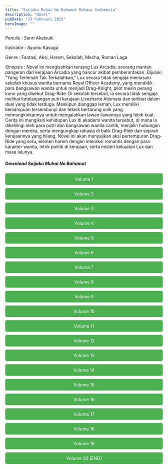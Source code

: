 ```yaml
---
title: "Saijaku Muhai No Bahamut Bahasa Indonesia"
description: "Novel"
pubDate: "23 Februari 2025"
heroImage: ""
---
```


Penulis : Senri Akatsuki

Ilustrator : Ayumu Kasuga

Genre : Fantasi, Aksi, Harem, Sekolah, Mecha, Roman Laga

Sinopsis : Novel ini mengisahkan tentang Lux Arcadia, seorang mantan pangeran dari kerajaan Arcadia yang hancur akibat pemberontakan. Dijuluki "Yang Terlemah Tak Terkalahkan," Lux secara tidak sengaja memasuki sekolah khusus wanita bernama Royal Officer Academy, yang mendidik para bangsawan wanita untuk menjadi Drag-Knight, pilot mesin perang kuno yang disebut Drag-Ride.  Di sekolah tersebut, ia secara tidak sengaja melihat ketelanjangan putri kerajaan Lisesharte Atismata dan terlibat dalam duel yang tidak terduga.  Meskipun dianggap lemah, Lux memiliki kemampuan tersembunyi dan teknik bertarung unik yang memungkinkannya untuk mengalahkan lawan-lawannya yang lebih kuat.  Cerita ini mengikuti kehidupan Lux di akademi wanita tersebut, di mana ia dikelilingi oleh para putri dan bangsawan wanita cantik, menjalin hubungan dengan mereka, serta mengungkap rahasia di balik Drag-Ride dan sejarah kerajaannya yang hilang. Novel ini akan menyajikan aksi pertempuran Drag-Ride yang seru, elemen harem dengan interaksi romantis dengan para karakter wanita, intrik politik di kerajaan, serta misteri kekuatan Lux dan masa lalunya.

<!DOCTYPE html>
<html>
<head>
  <style>
  .download-button {
      display: block;
      margin: 10px 0;
      padding: 10px 20px;
      background-color: #4CAF50;
      color: white;
      text-align: center;
      text-decoration: none;
      border: none;
      border-radius: 5px;
    }
  </style>
</head>
<body>

  <h5>Download Saijaku Muhai No Bahamut</h5>

  <a href="https://gawr-index.floral.workers.dev/0:/LN%20&%20WN/LN%20&%20WN%20Jepang%20P1/Saijaku%20muhai%20no%20bahamut/Saijaku%20Muhai%20No%20Bahamut%20Volume%201%20-%20CSNovel.Blogspot.Com.pdf" class="download-button" download>Volume 1</a>
  <a href="https://gawr-index.floral.workers.dev/0:/LN%20&%20WN/LN%20&%20WN%20Jepang%20P1/Saijaku%20muhai%20no%20bahamut/Saijaku%20Muhai%20No%20Bahamut%20Volume%202%20-%20CSNovel.Blogspot.Com.pdf" class="download-button" download>Volume 2</a>
  <a href="https://gawr-index.floral.workers.dev/0:/LN%20&%20WN/LN%20&%20WN%20Jepang%20P1/Saijaku%20muhai%20no%20bahamut/Saijaku%20Muhai%20No%20Bahamut%20Volume%203%20-%20CSNovel.Blogspot.Com.pdf" class="download-button" download>Volume 3</a>
  <a href="https://gawr-index.floral.workers.dev/0:/LN%20&%20WN/LN%20&%20WN%20Jepang%20P1/Saijaku%20muhai%20no%20bahamut/Saijaku%20Muhai%20No%20Bahamut%20Volume%204%20-%20CSNovel.Blogspot.Com.pdf" class="download-button" download>Volume 4</a>
  <a href="https://gawr-index.floral.workers.dev/0:/LN%20&%20WN/LN%20&%20WN%20Jepang%20P1/Saijaku%20muhai%20no%20bahamut/Saijaku%20Muhai%20No%20Bahamut%20Volume%205%20-%20MofuMofu%20TL.pdf" class="download-button" download>Volume 5</a>
  <a href="https://gawr-index.floral.workers.dev/0:/LN%20&%20WN/LN%20&%20WN%20Jepang%20P1/Saijaku%20muhai%20no%20bahamut/Saijaku%20Muhai%20No%20Bahamut%20Volume%206%20-%20Kaori%20Translation.pdf" class="download-button" download>Volume 6</a>
  <a href="https://gawr-index.floral.workers.dev/0:/LN%20&%20WN/LN%20&%20WN%20Jepang%20P1/Saijaku%20muhai%20no%20bahamut/Saijaku%20Muhai%20No%20Bahamut%20Volume%207%20-%20Kaori%20Translation.pdf" class="download-button" download>Volume 7</a>
  <a href="https://gawr-index.floral.workers.dev/0:/LN%20&%20WN/LN%20&%20WN%20Jepang%20P1/Saijaku%20muhai%20no%20bahamut/Saijaku%20Muhai%20No%20Bahamut%20Volume%208%20-%20Kaori%20Translation.pdf" class="download-button" download>Volume 8</a>
  <a href="https://gawr-index.floral.workers.dev/0:/LN%20&%20WN/LN%20&%20WN%20Jepang%20P1/Saijaku%20muhai%20no%20bahamut/Saijaku%20Muhai%20No%20Bahamut%20Volume%209%20-%20Kaori%20Translation.pdf" class="download-button" download>Volume 9</a>
  <a href="https://gawr-index.floral.workers.dev/0:/LN%20&%20WN/LN%20&%20WN%20Jepang%20P1/Saijaku%20muhai%20no%20bahamut/Saijaku%20Muhai%20No%20Bahamut%20Volume%2010%20-%20Kaori%20Translation.pdf" class="download-button" download>Volume 10</a>
  <a href="https://gawr-index.floral.workers.dev/0:/LN%20&%20WN/LN%20&%20WN%20Jepang%20P1/Saijaku%20muhai%20no%20bahamut/Saijaku%20Muhai%20No%20Bahamut%20Volume%2011%20-%20Kaori%20Translation.pdf" class="download-button" download>Volume 11</a>
  <a href="https://gawr-index.floral.workers.dev/0:/LN%20&%20WN/LN%20&%20WN%20Jepang%20P1/Saijaku%20muhai%20no%20bahamut/Saijaku%20Muhai%20No%20Bahamut%20Volume%2012%20-%20Kaori%20Translation.pdf" class="download-button" download>Volume 12</a>
  <a href="https://gawr-index.floral.workers.dev/0:/LN%20&%20WN/LN%20&%20WN%20Jepang%20P1/Saijaku%20muhai%20no%20bahamut/Saijaku%20Muhai%20No%20Bahamut%20Volume%2013%20-%20Kaori%20Translation.pdf" class="download-button" download>Volume 13</a>
  <a href="https://gawr-index.floral.workers.dev/0:/LN%20&%20WN/LN%20&%20WN%20Jepang%20P1/Saijaku%20muhai%20no%20bahamut/Saijaku%20Muhai%20No%20Bahamut%20Volume%2014%20-%20Kaori%20Translation.pdf" class="download-button" download>Volume 14</a>
  <a href="https://gawr-index.floral.workers.dev/0:/LN%20&%20WN/LN%20&%20WN%20Jepang%20P1/Saijaku%20muhai%20no%20bahamut/Saijaku%20Muhai%20No%20Bahamut%20Volume%2015%20-%20Kaori%20Translation.pdf" class="download-button" download>Volume 15</a>
  <a href="https://gawr-index.floral.workers.dev/0:/LN%20&%20WN/LN%20&%20WN%20Jepang%20P1/Saijaku%20muhai%20no%20bahamut/Saijaku%20Muhai%20No%20Bahamut%20Volume%2016%20-%20Kaori%20Translation.pdf" class="download-button" download>Volume 16</a>
  <a href="https://gawr-index.floral.workers.dev/0:/LN%20&%20WN/LN%20&%20WN%20Jepang%20P1/Saijaku%20muhai%20no%20bahamut/Saijaku%20Muhai%20No%20Bahamut%20Volume%2017%20-%20Kaori%20Translation.pdf" class="download-button" download>Volume 17</a>
  <a href="https://gawr-index.floral.workers.dev/0:/LN%20&%20WN/LN%20&%20WN%20Jepang%20P1/Saijaku%20muhai%20no%20bahamut/Saijaku%20Muhai%20No%20Bahamut%20Volume%2018%20-%20Kaori%20Translation.pdf" class="download-button" download>Volume 18</a>
  <a href="https://gawr-index.floral.workers.dev/0:/LN%20&%20WN/LN%20&%20WN%20Jepang%20P1/Saijaku%20muhai%20no%20bahamut/Saijaku%20Muhai%20No%20Bahamut%20Volume%2019%20-%20Kaori%20Translation.pdf" class="download-button" download>Volume 19</a>
  <a href="https://gawr-index.floral.workers.dev/0:/LN%2520&%2520WN/LN%2520&%2520WN%2520Jepang%2520P1/Saijaku%2520muhai%2520no%2520bahamut/Saijaku%2520Muhai%2520No%2520Bahamut%2520Volume%252020%2520%5BEND%5D%2520-%2520Kaori%2520Translation.pdf" class="download-button" download>Volume 20 [END]</a>

</body>
</html>

